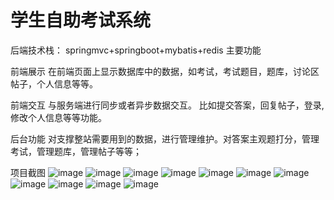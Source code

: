 # 学生自助考试系统
后端技术栈： springmvc+springboot+mybatis+redis
主要功能

前端展示 在前端页面上显示数据库中的数据，如考试，考试题目，题库，讨论区帖子，个人信息等等。

前端交互 与服务端进行同步或者异步数据交互。 比如提交答案，回复帖子，登录,修改个人信息等等功能。

后台功能 对支撑整站需要用到的数据，进行管理维护。对答案主观题打分，管理考试，管理题库，管理帖子等等；

项目截图
![image](https://github.com/Zzy413341422/springboot-exam-system/blob/master/photos/1.png)
![image](https://github.com/Zzy413341422/springboot-exam-system/blob/master/photos/2.png)
![image](https://github.com/Zzy413341422/springboot-exam-system/blob/master/photos/3.png)
![image](https://github.com/Zzy413341422/springboot-exam-system/blob/master/photos/4.png)
![image](https://github.com/Zzy413341422/springboot-exam-system/blob/master/photos/5.png)
![image](https://github.com/Zzy413341422/springboot-exam-system/blob/master/photos/6.png)
![image](https://github.com/Zzy413341422/springboot-exam-system/blob/master/photos/7.png)
![image](https://github.com/Zzy413341422/springboot-exam-system/blob/master/photos/8.png)
![image](https://github.com/Zzy413341422/springboot-exam-system/blob/master/photos/9.png)
![image](https://github.com/Zzy413341422/springboot-exam-system/blob/master/photos/10.png)
![image](https://github.com/Zzy413341422/springboot-exam-system/blob/master/photos/11.png)
